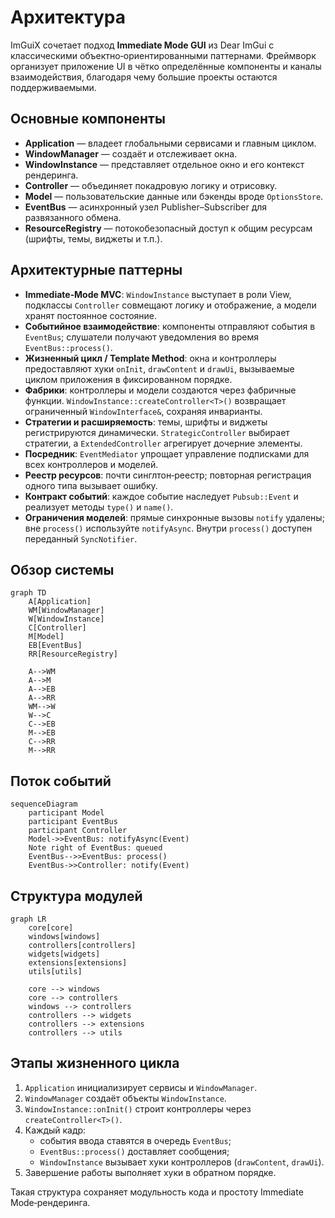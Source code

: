 # Архитектура

ImGuiX сочетает подход **Immediate Mode GUI** из Dear ImGui с классическими
объектно‑ориентированными паттернами. Фреймворк организует приложение UI в
чётко определённые компоненты и каналы взаимодействия, благодаря чему большие
проекты остаются поддерживаемыми.

## Основные компоненты
- **Application** — владеет глобальными сервисами и главным циклом.
- **WindowManager** — создаёт и отслеживает окна.
- **WindowInstance** — представляет отдельное окно и его контекст рендеринга.
- **Controller** — объединяет покадровую логику и отрисовку.
- **Model** — пользовательские данные или бэкенды вроде `OptionsStore`.
- **EventBus** — асинхронный узел Publisher–Subscriber для развязанного обмена.
- **ResourceRegistry** — потокобезопасный доступ к общим ресурсам (шрифты,
  темы, виджеты и т.п.).

## Архитектурные паттерны
- **Immediate‑Mode MVC**: `WindowInstance` выступает в роли View, подклассы
  `Controller` совмещают логику и отображение, а модели хранят постоянное
  состояние.
- **Событийное взаимодействие**: компоненты отправляют события в `EventBus`;
  слушатели получают уведомления во время `EventBus::process()`.
- **Жизненный цикл / Template Method**: окна и контроллеры предоставляют хуки
  `onInit`, `drawContent` и `drawUi`, вызываемые циклом приложения в фиксированном
  порядке.
- **Фабрики**: контроллеры и модели создаются через фабричные функции.
  `WindowInstance::createController<T>()` возвращает ограниченный
  `WindowInterface&`, сохраняя инварианты.
- **Стратегии и расширяемость**: темы, шрифты и виджеты регистрируются динамически.
  `StrategicController` выбирает стратегии, а `ExtendedController` агрегирует
  дочерние элементы.
- **Посредник**: `EventMediator` упрощает управление подписками для всех
  контроллеров и моделей.
- **Реестр ресурсов**: почти синглтон‑реестр; повторная регистрация одного типа
  вызывает ошибку.
- **Контракт событий**: каждое событие наследует `Pubsub::Event` и реализует
  методы `type()` и `name()`.
- **Ограничения моделей**: прямые синхронные вызовы `notify` удалены; вне
  `process()` используйте `notifyAsync`. Внутри `process()` доступен переданный
  `SyncNotifier`.

## Обзор системы
```mermaid
graph TD
    A[Application]
    WM[WindowManager]
    W[WindowInstance]
    C[Controller]
    M[Model]
    EB[EventBus]
    RR[ResourceRegistry]

    A-->WM
    A-->M
    A-->EB
    A-->RR
    WM-->W
    W-->C
    C-->EB
    M-->EB
    C-->RR
    M-->RR
```

## Поток событий
```mermaid
sequenceDiagram
    participant Model
    participant EventBus
    participant Controller
    Model->>EventBus: notifyAsync(Event)
    Note right of EventBus: queued
    EventBus-->>EventBus: process()
    EventBus->>Controller: notify(Event)
```

## Структура модулей
```mermaid
graph LR
    core[core]
    windows[windows]
    controllers[controllers]
    widgets[widgets]
    extensions[extensions]
    utils[utils]

    core --> windows
    core --> controllers
    windows --> controllers
    controllers --> widgets
    controllers --> extensions
    controllers --> utils
```

## Этапы жизненного цикла
1. `Application` инициализирует сервисы и `WindowManager`.
2. `WindowManager` создаёт объекты `WindowInstance`.
3. `WindowInstance::onInit()` строит контроллеры через `createController<T>()`.
4. Каждый кадр:
   - события ввода ставятся в очередь `EventBus`;
   - `EventBus::process()` доставляет сообщения;
   - `WindowInstance` вызывает хуки контроллеров (`drawContent`, `drawUi`).
5. Завершение работы выполняет хуки в обратном порядке.

Такая структура сохраняет модульность кода и простоту Immediate Mode‑рендеринга.
